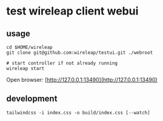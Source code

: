 # test wireleap client webui

## usage

```shell
cd $HOME/wireleap
git clone git@github.com:wireleap/testui.git ./webroot
```

```shell
# start controller if not already running
wireleap start
```

Open browser: [http://127.0.0.1:13490](http://127.0.0.1:13490)

## development

```shell
tailwindcss -i index.css -o build/index.css [--watch]
```


